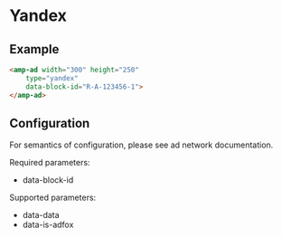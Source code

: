 <!---
Copyright 2017 The AMP HTML Authors. All Rights Reserved.

Licensed under the Apache License, Version 2.0 (the "License");
you may not use this file except in compliance with the License.
You may obtain a copy of the License at

      http://www.apache.org/licenses/LICENSE-2.0

Unless required by applicable law or agreed to in writing, software
distributed under the License is distributed on an "AS-IS" BASIS,
WITHOUT WARRANTIES OR CONDITIONS OF ANY KIND, either express or implied.
See the License for the specific language governing permissions and
limitations under the License.
-->

# Yandex

## Example

```html
<amp-ad width="300" height="250"
    type="yandex"
    data-block-id="R-A-123456-1">
</amp-ad>
```

## Configuration

For semantics of configuration, please see ad network documentation.


Required parameters:
- data-block-id

Supported parameters:
- data-data
- data-is-adfox